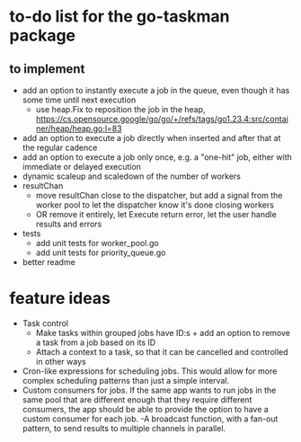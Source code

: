 # to-do list for the go-taskman package

## to implement

- add an option to instantly execute a job in the queue, even though it has some time until next execution
  - use heap.Fix to reposition the job in the heap, https://cs.opensource.google/go/go/+/refs/tags/go1.23.4:src/container/heap/heap.go;l=83
- add an option to execute a job directly when inserted and after that at the regular cadence
- add an option to execute a job only once, e.g. a "one-hit" job, either with immediate or delayed execution
- dynamic scaleup and scaledown of the number of workers
- resultChan
  - move resultChan close to the dispatcher, but add a signal from the worker pool to let the dispatcher know it's done closing workers
  - OR remove it entirely, let Execute return error, let the user handle results and errors
- tests
  - add unit tests for worker_pool.go
  - add unit tests for priority_queue.go
- better readme

# feature ideas

- Task control
  - Make tasks within grouped jobs have ID:s + add an option to remove a task from a job based on its ID
  - Attach a context to a task, so that it can be cancelled and controlled in other ways
- Cron-like expressions for scheduling jobs. This would allow for more complex scheduling patterns than just a simple interval.
- Custom consumers for jobs. If the same app wants to run jobs in the same pool that are different enough that they require different consumers, the app should be able to provide the option to have a custom consumer for each job.
-A broadcast function, with a fan-out pattern, to send results to multiple channels in parallel.
